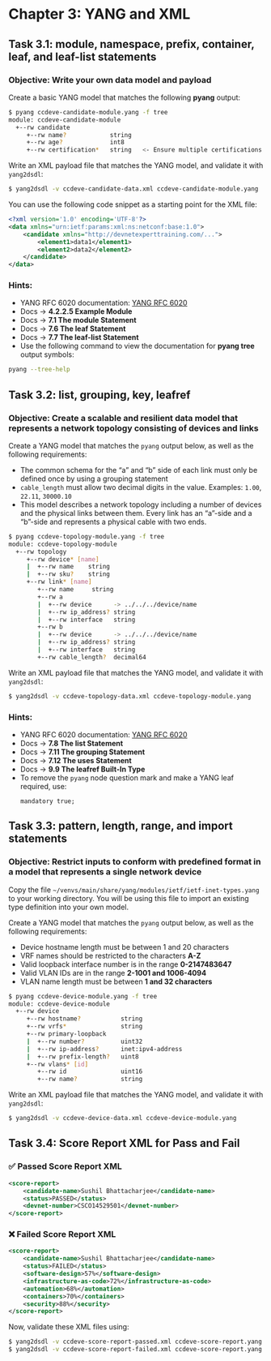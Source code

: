# Chapter 3: YANG and XML

## Task 3.1: module, namespace, prefix, container, leaf, and leaf-list statements

### **Objective:** Write your own data model and payload

Create a basic YANG model that matches the following **pyang** output:

```sh
$ pyang ccdeve-candidate-module.yang -f tree
module: ccdeve-candidate-module
  +--rw candidate
     +--rw name?            string
     +--rw age?             int8
     +--rw certification*   string   <- Ensure multiple certifications are supported
```

Write an XML payload file that matches the YANG model, and validate it with `yang2dsdl`:

```sh
$ yang2dsdl -v ccdeve-candidate-data.xml ccdeve-candidate-module.yang
```

You can use the following code snippet as a starting point for the XML file:

```xml
<?xml version='1.0' encoding='UTF-8'?>
<data xmlns="urn:ietf:params:xml:ns:netconf:base:1.0">
    <candidate xmlns="http://devnetexperttraining.com/...">
        <element1>data1</element1>
        <element2>data2</element2>
    </candidate>
</data>
```

### **Hints:**
- YANG RFC 6020 documentation: [YANG RFC 6020](https://www.rfc-editor.org/rfc/rfc6020.html)
- Docs → **4.2.2.5 Example Module**
- Docs → **7.1 The module Statement**
- Docs → **7.6 The leaf Statement**
- Docs → **7.7 The leaf-list Statement**
- Use the following command to view the documentation for **pyang tree** output symbols:

```sh
pyang --tree-help
```

## Task 3.2: list, grouping, key, leafref

### **Objective:** Create a scalable and resilient data model that represents a network topology consisting of devices and links

Create a YANG model that matches the `pyang` output below, as well as the following requirements:

- The common schema for the “a” and “b” side of each link must only be defined once by using a grouping statement
- `cable_length` must allow two decimal digits in the value. Examples: `1.00`, `22.11`, `30000.10`
- This model describes a network topology including a number of devices and the physical links between them. Every link has an “a”-side and a “b”-side and represents a physical cable with two ends.

```sh
$ pyang ccdeve-topology-module.yang -f tree
module: ccdeve-topology-module
  +--rw topology
     +--rw device* [name]
     |  +--rw name    string
     |  +--rw sku?    string
     +--rw link* [name]
        +--rw name     string
        +--rw a
        |  +--rw device      -> ../../../device/name
        |  +--rw ip_address? string
        |  +--rw interface   string
        +--rw b
        |  +--rw device      -> ../../../device/name
        |  +--rw ip_address? string
        |  +--rw interface   string
        +--rw cable_length?  decimal64
```

Write an XML payload file that matches the YANG model, and validate it with `yang2dsdl`:

```sh
$ yang2dsdl -v ccdeve-topology-data.xml ccdeve-topology-module.yang
```

### **Hints:**
- YANG RFC 6020 documentation: [YANG RFC 6020](https://www.rfc-editor.org/rfc/rfc6020.html)
- Docs → **7.8 The list Statement**
- Docs → **7.11 The grouping Statement**
- Docs → **7.12 The uses Statement**
- Docs → **9.9 The leafref Built-In Type**
- To remove the `pyang` node question mark and make a YANG leaf required, use:
  ```yang
  mandatory true;
  ```

## Task 3.3: pattern, length, range, and import statements

### **Objective:** Restrict inputs to conform with predefined format in a model that represents a single network device

Copy the file `~/venvs/main/share/yang/modules/ietf/ietf-inet-types.yang` to your working directory. You will be using this file to import an existing type definition into your own model.

Create a YANG model that matches the `pyang` output below, as well as the following requirements:

- Device hostname length must be between 1 and 20 characters
- VRF names should be restricted to the characters **A-Z**
- Valid loopback interface number is in the range **0-2147483647**
- Valid VLAN IDs are in the range **2-1001 and 1006-4094**
- VLAN name length must be between **1 and 32 characters**

```sh
$ pyang ccdeve-device-module.yang -f tree
module: ccdeve-device-module
  +--rw device
     +--rw hostname?           string
     +--rw vrfs*               string
     +--rw primary-loopback
     |  +--rw number?          uint32
     |  +--rw ip-address?      inet:ipv4-address
     |  +--rw prefix-length?   uint8
     +--rw vlans* [id]
        +--rw id               uint16
        +--rw name?            string
```

Write an XML payload file that matches the YANG model, and validate it with `yang2dsdl`:

```sh
$ yang2dsdl -v ccdeve-device-data.xml ccdeve-device-module.yang
```

## **Task 3.4: Score Report XML for Pass and Fail**

### **✅ Passed Score Report XML**
```xml
<score-report>
    <candidate-name>Sushil Bhattacharjee</candidate-name>
    <status>PASSED</status>
    <devnet-number>CSCO14529501</devnet-number>
</score-report>
```

### **❌ Failed Score Report XML**
```xml
<score-report>
    <candidate-name>Sushil Bhattacharjee</candidate-name>
    <status>FAILED</status>
    <software-design>57%</software-design>
    <infrastructure-as-code>72%</infrastructure-as-code>
    <automation>68%</automation>
    <containers>70%</containers>
    <security>88%</security>
</score-report>
```

Now, validate these XML files using:
```sh
$ yang2dsdl -v ccdeve-score-report-passed.xml ccdeve-score-report.yang
$ yang2dsdl -v ccdeve-score-report-failed.xml ccdeve-score-report.yang
```

